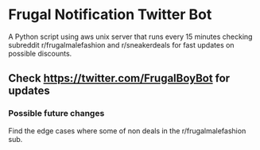 # Frugal Notification Twitter Bot

A Python script using aws unix server that runs every 15 minutes checking subreddit r/frugalmalefashion and r/sneakerdeals for fast updates on possible discounts.

## Check https://twitter.com/FrugalBoyBot for updates

### Possible future changes

Find the edge cases where some of non deals in the r/frugalmalefashion sub.
